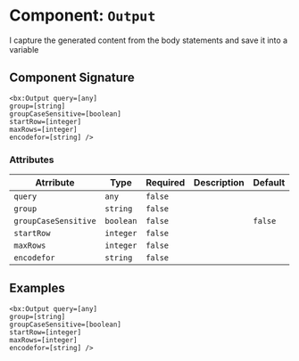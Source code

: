 [comment]: # (Note: This documentation is generated dynamically in the build process.  To modify the contents, change the javadoc on the _invoke method of the Component class)
# Component: `Output`

I capture the generated content from the body statements and save it into a variable

## Component Signature

```
<bx:Output query=[any]
group=[string]
groupCaseSensitive=[boolean]
startRow=[integer]
maxRows=[integer]
encodefor=[string] />
```

### Attributes


| Atrribute | Type | Required | Description | Default |
|----------|------|----------|-------------|---------|
| `query` | `any` | `false` |  |  |
| `group` | `string` | `false` |  |  |
| `groupCaseSensitive` | `boolean` | `false` |  | `false` |
| `startRow` | `integer` | `false` |  |  |
| `maxRows` | `integer` | `false` |  |  |
| `encodefor` | `string` | `false` |  |  |

## Examples

```
<bx:Output query=[any]
group=[string]
groupCaseSensitive=[boolean]
startRow=[integer]
maxRows=[integer]
encodefor=[string] />
```

